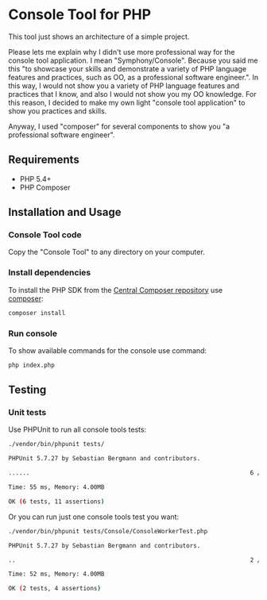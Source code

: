 Console Tool for PHP
============================================================

This tool just shows an architecture of a simple project.

Please lets me explain why I didn't use more professional way for the console tool application. I mean "Symphony/Console".
Because you said me this "to showcase your skills and demonstrate a variety of PHP language features and practices, such as OO, as a professional software engineer.". In this way, I would not show you a variety of  PHP language features and practices that I know, and also I would not show you my OO knowledge. 
For this reason, I decided to make my own light "console tool application" to show you practices and skills.

Anyway, I used "composer" for several components to show you "a professional software engineer".

## Requirements

  - PHP 5.4+
  - PHP Composer

## Installation and Usage

### Console Tool code

Copy the "Console Tool" to any directory on your computer.

### Install dependencies 

To install the PHP SDK from the [Central Composer repository](https://packagist.org) use [composer](https://getcomposer.org/download):
```bash
composer install
```

### Run console

To show available commands for the console use command:
```bash
php index.php
```

## Testing

### Unit tests

Use PHPUnit to run all console tools tests:
```bash
./vendor/bin/phpunit tests/

PHPUnit 5.7.27 by Sebastian Bergmann and contributors.

......                                                              6 / 6 (100%)

Time: 55 ms, Memory: 4.00MB

OK (6 tests, 11 assertions)
```

Or you can run just one console tools test you want:
```bash
./vendor/bin/phpunit tests/Console/ConsoleWorkerTest.php

PHPUnit 5.7.27 by Sebastian Bergmann and contributors.

..                                                                  2 / 2 (100%)

Time: 52 ms, Memory: 4.00MB

OK (2 tests, 4 assertions)
```